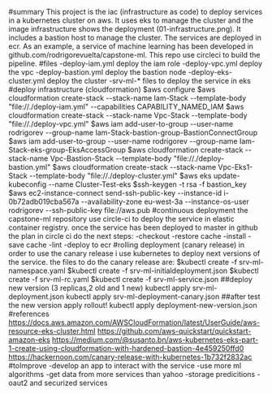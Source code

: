 #summary
This project is the iac (infrastructure as code) to deploy services in a kubernetes cluster on aws. It uses eks to manage the cluster and the image infrastructure shows the deployment (01-infrastructure.png). It includes a bastion host to manage the cluster. The services are deployed in ecr. As an example, a service of machine learning has been developed in github.com/rodrigorevuelta/capstone-ml. This repo use circleci to build the pipeline.
#files
-deploy-iam.yml deploy the iam role
-deploy-vpc.yml deploy the vpc
-deploy-bastion.yml deploy the bastion node
-deploy-eks-cluster.yml deploy the cluster
-srv-ml-* files to deploy the service in eks
#deploy infrastructure (cloudformation)
$aws configure
$aws cloudformation create-stack --stack-name Iam-Stack --template-body "file://./deploy-iam.yml" --capabilities CAPABILITY_NAMED_IAM
$aws cloudformation create-stack --stack-name Vpc-Stack --template-body "file://./deploy-vpc.yml"
$aws iam add-user-to-group --user-name rodrigorev --group-name Iam-Stack-bastion-group-BastionConnectGroup
$aws iam add-user-to-group --user-name rodrigorev --group-name Iam-Stack-eks-group-EksAccessGroup
$aws cloudformation create-stack --stack-name Vpc-Bastion-Stack --template-body "file://./deploy-bastion.yml"
$aws cloudformation create-stack --stack-name Vpc-Eks1-Stack --template-body "file://./deploy-cluster.yml"
$aws eks update-kubeconfig --name Cluster-Test-eks
$ssh-keygen -t rsa -f bastion_key
$aws ec2-instance-connect send-ssh-public-key --instance-id i-0b72adb019cba567a --availability-zone eu-west-3a --instance-os-user rodrigorev --ssh-public-key file://aws.pub
#continuous deployment
the capstone-ml repository use circle-ci to deploy the service in elastic container registry. once the service has been deployed to master in github the plan in circle ci do the next steps:
-checkout
-restore cache
-install
-save cache
-lint
-deploy to ecr
#rolling deployment (canary release)
in order to use the canary release i use kubernetes to deploy next versions of the service. the files to do the canary release are:
$kubectl create -f srv-ml-namespace.yaml
$kubectl create -f srv-ml-initialdeployment.json
$kubectl create -f srv-ml-rc.yaml
$kubectl create -f srv-ml-service.json
##deploy new version (3 replicas,2 old and 1 new)
kubectl apply srv-ml-deployment.json
kubectl apply srv-ml-deployment-canary.json
##after test the new version apply rollout!
kubectl apply deployment-new-version.json
#references
https://docs.aws.amazon.com/AWSCloudFormation/latest/UserGuide/aws-resource-eks-cluster.html
https://github.com/aws-quickstart/quickstart-amazon-eks
https://medium.com/@susanto.bn/aws-kubernetes-eks-part-1-create-using-cloudformation-with-hardened-bastion-4e459250ffd0
https://hackernoon.com/canary-release-with-kubernetes-1b732f2832ac
#toImprove
-develop an app to interact with the service
-use more ml algorithms
-get data from more services than yahoo
-storage predicitions
-oaut2 and securized services